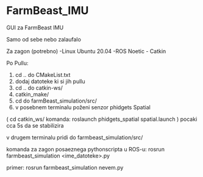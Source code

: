# FarmBeast_IMU
GUI za FarmBeast IMU


 Samo od sebe nebo zalaufalo

Za zagon (potrebno)
-Linux Ubuntu 20.04 
-ROS Noetic - Catkin

Po Pullu:

1. cd .. do CMakeList.txt 
2. dodaj datoteke ki si jih pullu
3. cd .. do catkin-ws/
4. catkin_make/
5. cd do farmBeast_simulation/src/
6. v posebnem terminalu poženi senzor phidgets Spatial

(
cd catkin_ws/
komanda: roslaunch phidgets_spatial spatial.launch 
)
pocaki cca 5s da se stabilizira

v drugem terminalu pridi do farmbeast_simulation/src/

komanda za zagon posaeznega pythonscripta u ROS-u:  rosrun farmbeast_simulation <ime_datoteke>.py

primer:  rosrun farmbeast_simulation nevem.py
